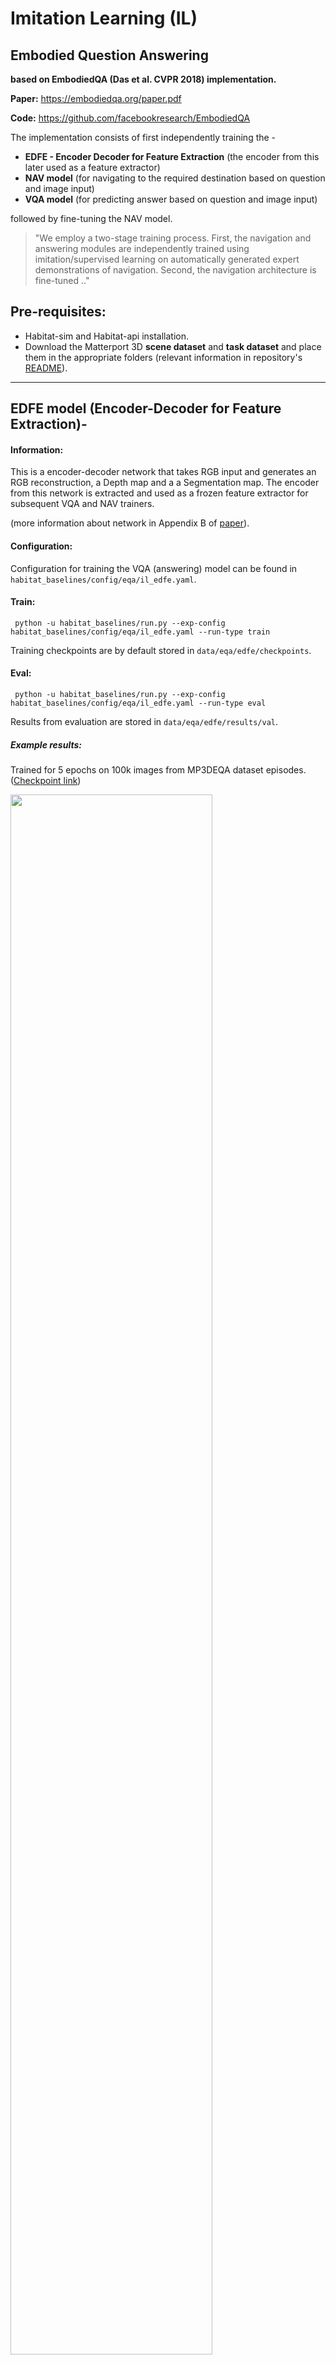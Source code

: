 Imitation Learning (IL)
=======================

## Embodied Question Answering

**based on EmbodiedQA (Das et al. CVPR 2018) implementation.**

**Paper:** https://embodiedqa.org/paper.pdf

**Code:** https://github.com/facebookresearch/EmbodiedQA

The implementation consists of first independently training the -
- **EDFE - Encoder Decoder for Feature Extraction** (the encoder from this later used as a feature extractor)
- **NAV model** (for navigating to the required destination based on question and image input)
- **VQA model** (for predicting answer based on question and image input)

followed by fine-tuning the NAV model.

> "We employ a two-stage training process. First, the navigation and answering modules are independently trained using imitation/supervised learning on automatically generated expert demonstrations of navigation. Second, the navigation architecture is fine-tuned .."

## Pre-requisites:

- Habitat-sim and Habitat-api installation.
- Download the Matterport 3D **scene dataset** and **task dataset** and place them in the appropriate folders (relevant information in repository's [README](https://github.com/facebookresearch/habitat-api/blob/master/README.md)).

---

## EDFE model (Encoder-Decoder for Feature Extraction)- 

#### Information:
This is a encoder-decoder network that takes RGB input and generates an RGB reconstruction, a Depth map and a a Segmentation map. The encoder from this network is extracted and used as a frozen feature extractor for subsequent VQA and NAV trainers.

(more information about network in Appendix B of [paper](https://embodiedqa.org/paper.pdf)).

#### Configuration:

Configuration for training the VQA (answering) model can be found in `habitat_baselines/config/eqa/il_edfe.yaml`.

#### Train:

```
 python -u habitat_baselines/run.py --exp-config habitat_baselines/config/eqa/il_edfe.yaml --run-type train
```

Training checkpoints are by default stored in `data/eqa/edfe/checkpoints`.

#### Eval:

```
 python -u habitat_baselines/run.py --exp-config habitat_baselines/config/eqa/il_edfe.yaml --run-type eval
```

Results from evaluation are stored in `data/eqa/edfe/results/val`.

##### Example results:

Trained for 5 epochs on 100k images from MP3DEQA dataset episodes. ([Checkpoint link](https://drive.google.com/file/d/1onjsv8Y8PrAyUE8wp9oe-b8xpHKKtRJ1/view?usp=sharing))

<img src="https://user-images.githubusercontent.com/24846546/76339759-6f788b00-62f2-11ea-90e0-a8ac16c34f76.jpg" width=80%>

---

## VQA model (answering module)- 

#### Information:
The VQA model is responsible for predicting an answer based on question and RGB image input. The network first encodes images from the scene using the pre-trained EDFE encoder mentioned above.

(more information about network can be found in the [paper](https://embodiedqa.org/paper.pdf)).

#### Configuration:

Configuration for training the VQA (answering) model can be found in `habitat_baselines/config/eqa/il_vqa.yaml`.

The VQA trainer picks the EDFE encoder checkpoint by default from `data/eqa/edfe/checkpoints/epoch_5.ckpt`. If you haven't trained the EDFE model and want to use a different checkpoint, the corresponding path can be changed in the aforementioned configuration file's `EDFE_CKPT_PATH` parameter.

#### Train:

```
 python -u habitat_baselines/run.py --exp-config habitat_baselines/config/eqa/il_vqa.yaml --run-type train
```

Training checkpoints are by default stored in `data/eqa/vqa/checkpoints`.

#### Eval:

```
 python -u habitat_baselines/run.py --exp-config habitat_baselines/config/eqa/il_vqa.yaml --run-type eval
```

Results from evaluation are stored in `data/eqa/vqa/results/val`.

##### Example results:

![](https://user-images.githubusercontent.com/24846546/75141155-464bde00-56e8-11ea-9f2e-ca346440e1d2.jpg)
![](https://user-images.githubusercontent.com/24846546/75141287-8e6b0080-56e8-11ea-8045-b4c4521954b2.jpg)

----

## NAV model

#### Information:
The NAV model (known as *PACMAN*) predicts the actions required to navigate the environment to the required destination based on the question and RGB image input.

Here also, the pre-trained EDFE encoder is used for extracting features from scene images.

(more information about network can be found in the [paper](https://embodiedqa.org/paper.pdf)).

#### Configuration:

Configuration for training the NAV model can be found in `habitat_baselines/config/eqa/il_nav.yaml`.

The NAV trainer picks the EDFE encoder checkpoint by default from `data/eqa/edfe/checkpoints/epoch_5.ckpt`. If you haven't trained the EDFE model and want to use a different checkpoint, the corresponding path can be changed in the aforementioned configuration file's `EDFE_CKPT_PATH` parameter.

#### Train:

```
 python -u habitat_baselines/run.py --exp-config habitat_baselines/config/eqa/il_nav.yaml --run-type train
```

Training checkpoints are by default stored in `data/eqa/nav/checkpoints`. 


#### Eval:

```
 python -u habitat_baselines/run.py --exp-config habitat_baselines/config/eqa/il_nav.yaml --run-type eval
```

Results from evaluation are stored in `data/eqa/nav/results/val`.

##### Example results:

![](https://user-images.githubusercontent.com/24846546/78616220-2d942380-7863-11ea-9092-34a760352555.gif)

![](https://user-images.githubusercontent.com/24846546/78616221-2ec55080-7863-11ea-987b-2fdc2a802f24.gif)
